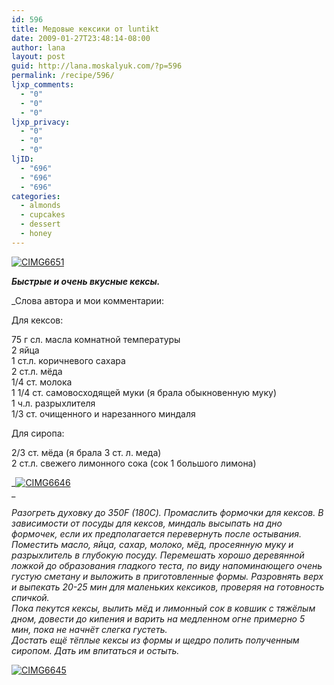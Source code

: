 ```yaml
---
id: 596
title: Медовые кексики от luntikt
date: 2009-01-27T23:48:14-08:00
author: lana
layout: post
guid: http://lana.moskalyuk.com/?p=596
permalink: /recipe/596/
ljxp_comments:
  - "0"
  - "0"
  - "0"
ljxp_privacy:
  - "0"
  - "0"
  - "0"
ljID:
  - "696"
  - "696"
  - "696"
categories:
  - almonds
  - cupcakes
  - dessert
  - honey
---
```

<a class="flickr-image" title="CIMG6651" rel="flickr-mgr" href="http://www.flickr.com/photos/67405678@N00/3232795579/"><img class="flickr-large" longdesc="http://farm4.static.flickr.com/3130/3232795579_e025731d80_o.jpg" src="http://farm4.static.flickr.com/3130/3232795579_2f878c2cef.jpg" alt="CIMG6651" /></a>

_**Быстрые и очень вкусные кексы.**_

_Слова автора и мои комментарии:</p> 

Для кексов:

75 г сл. масла комнатной температуры  
2 яйца  
1 ст.л. коричневого сахара  
2 ст.л. мёда  
1/4 ст. молока  
1 1/4 ст. самовосходящей муки (я брала обыкновенную муку)  
1 ч.л. разрыхлителя  
1/3 ст. очищенного и нарезанного миндаля

Для сиропа:

2/3 ст. мёда (я брала 3 ст. л. меда)  
2 ст.л. свежего лимонного сока (сок 1 большого лимона)  
</em>

_<a class="flickr-image" title="CIMG6646" rel="flickr-mgr" href="http://www.flickr.com/photos/67405678@N00/3233636786/"><img class="flickr-large" longdesc="http://farm4.static.flickr.com/3132/3233636786_e5d254e5e2_o.jpg" src="http://farm4.static.flickr.com/3132/3233636786_70c89c7bd8.jpg" alt="CIMG6646" /></a>  
_ 

_Разогреть духовку до 350F (180С). Промаслить формочки для кексов. В зависимости от посуды для кексов, миндаль высыпать на дно формочек, если их предполагается перевернуть после остывания.  
Поместить масло, яйца, сахар, молоко, мёд, просеянную муку и разрыхлитель в глубокую посуду. Перемешать хорошо деревянной ложкой до образования гладкого теста, по виду напоминающего очень густую сметану и выложить в приготовленные формы. Разровнять верх и выпекать 20-25 мин для маленьких кексиков, проверяя на готовность спичкой.  
Пока пекутся кексы, вылить мёд и лимонный сок в ковшик с тяжёлым дном, довести до кипения и варить на медленном огне примерно 5 мин, пока не начнёт слегка густеть.  
Достать ещё тёплые кексы из формы и щедро полить полученным сиропом. Дать им впитаться и остыть._

<a class="flickr-image" title="CIMG6645" rel="flickr-mgr" href="http://www.flickr.com/photos/67405678@N00/3233597394/"><img class="flickr-large" longdesc="http://farm4.static.flickr.com/3323/3233597394_838a66af48_o.jpg" src="http://farm4.static.flickr.com/3323/3233597394_e4a8ee1654.jpg" alt="CIMG6645" /></a>